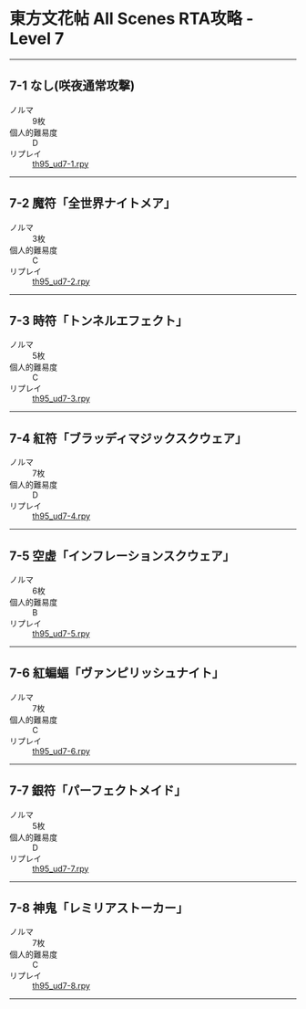 <!-- @import "[TOC]" {cmd="toc" depthFrom=1 depthTo=6 orderedList=false} -->

# 東方文花帖 All Scenes RTA攻略 - Level 7

----

## 7-1 なし(咲夜通常攻撃)
<dl>
  <dt>ノルマ</dt>
  <dd>9枚</dd>
  <dt>個人的難易度</dt>
  <dd>D</dd>
  <dt>リプレイ</dt>
  <dd><a href="./rpy/th95_ud7-1.rpy
">th95_ud7-1.rpy
</a></dd>
</dl>

----

## 7-2 魔符「全世界ナイトメア」
<dl>
  <dt>ノルマ</dt>
  <dd>3枚</dd>
  <dt>個人的難易度</dt>
  <dd>C</dd>
  <dt>リプレイ</dt>
  <dd><a href="./rpy/th95_ud7-2.rpy
">th95_ud7-2.rpy
</a></dd>
</dl>

----

## 7-3 時符「トンネルエフェクト」
<dl>
  <dt>ノルマ</dt>
  <dd>5枚</dd>
  <dt>個人的難易度</dt>
  <dd>C</dd>
  <dt>リプレイ</dt>
  <dd><a href="./rpy/th95_ud7-3.rpy
">th95_ud7-3.rpy
</a></dd>
</dl>

----

## 7-4 紅符「ブラッディマジックスクウェア」
<dl>
  <dt>ノルマ</dt>
  <dd>7枚</dd>
  <dt>個人的難易度</dt>
  <dd>D</dd>
  <dt>リプレイ</dt>
  <dd><a href="./rpy/th95_ud7-4.rpy
">th95_ud7-4.rpy
</a></dd>
</dl>

----

## 7-5 空虚「インフレーションスクウェア」
<dl>
  <dt>ノルマ</dt>
  <dd>6枚</dd>
  <dt>個人的難易度</dt>
  <dd>B</dd>
  <dt>リプレイ</dt>
  <dd><a href="./rpy/th95_ud7-5.rpy
">th95_ud7-5.rpy
</a></dd>
</dl>

----

## 7-6 紅蝙蝠「ヴァンピリッシュナイト」
<dl>
  <dt>ノルマ</dt>
  <dd>7枚</dd>
  <dt>個人的難易度</dt>
  <dd>C</dd>
  <dt>リプレイ</dt>
  <dd><a href="./rpy/th95_ud7-6.rpy
">th95_ud7-6.rpy
</a></dd>
</dl>

----

## 7-7 銀符「パーフェクトメイド」
<dl>
  <dt>ノルマ</dt>
  <dd>5枚</dd>
  <dt>個人的難易度</dt>
  <dd>D</dd>
  <dt>リプレイ</dt>
  <dd><a href="./rpy/th95_ud7-7.rpy
">th95_ud7-7.rpy
</a></dd>
</dl>

----

## 7-8 神鬼「レミリアストーカー」
<dl>
  <dt>ノルマ</dt>
  <dd>7枚</dd>
  <dt>個人的難易度</dt>
  <dd>C</dd>
  <dt>リプレイ</dt>
  <dd><a href="./rpy/th95_ud7-8.rpy
">th95_ud7-8.rpy
</a></dd>
</dl>

----

